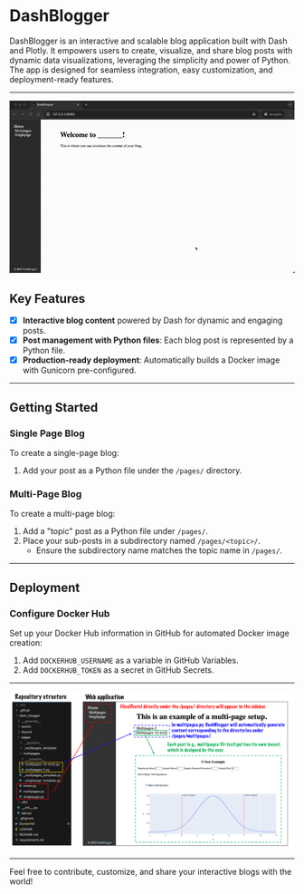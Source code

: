 # DashBlogger

DashBlogger is an interactive and scalable blog application built with Dash and 
Plotly. It empowers users to create, visualize, and share blog posts with dynamic 
data visualizations, leveraging the simplicity and power of Python. The app is 
designed for seamless integration, easy customization, and deployment-ready 
features.

---

![DashBlogger Demo](docs/DashBlogger_demo.gif)

## Key Features
- [x] **Interactive blog content** powered by Dash for dynamic and engaging posts.  
- [x] **Post management with Python files**: Each blog post is represented by a 
      Python file.  
- [x] **Production-ready deployment**: Automatically builds a Docker image with 
      Gunicorn pre-configured.  

---

## Getting Started

### Single Page Blog
To create a single-page blog:
1. Add your post as a Python file under the `/pages/` directory.  

### Multi-Page Blog
To create a multi-page blog:
1. Add a "topic" post as a Python file under `/pages/`.  
2. Place your sub-posts in a subdirectory named `/pages/<topic>/`.  
   - Ensure the subdirectory name matches the topic name in `/pages/`.

---

## Deployment

### Configure Docker Hub
Set up your Docker Hub information in GitHub for automated Docker image 
creation:  
1. Add `DOCKERHUB_USERNAME` as a variable in GitHub Variables.  
2. Add `DOCKERHUB_TOKEN` as a secret in GitHub Secrets.  

---

![DashBlogger Structure](docs/DashBlogger_structure.png)

---

Feel free to contribute, customize, and share your interactive blogs with the 
world!
